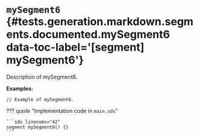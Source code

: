 # <code class="doc-symbol doc-symbol-segment"></code> `mySegment6` {#tests.generation.markdown.segments.documented.mySegment6 data-toc-label='[segment] mySegment6'}

Description of mySegment6.

**Examples:**

```sds hl_lines="1"
// Example of mySegment6.
```

??? quote "Implementation code in `main.sds`"

    ```sds linenums="42"
    segment mySegment6() {}
    ```
